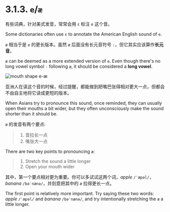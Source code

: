 # 3.1.3. `e`/`æ`

有些词典，针对美式发音，常常会用 `ɛ` 标注 `e` 这个音。

Some dictionaries often use `ɛ` to annotate the American English sound of `e`.

`æ` 相当于是 `e` 的更长版本。虽然 `æ` 后面没有长元音符号 `ː`，但它其实应该算作**长元音**。

`æ` can be deemed as a more extended version of `e`. Even though there's no long vowel symbol `ː` following `æ`, it should be considered a **long vowel**.

![mouth shape e-æ](/images/vowels-mouth-e-æ.svg)

亚洲人在读这个音的时候，经过提醒，都能做到把嘴巴张得相对更大一点，但都会不由自主地将它读成更短的版本。

When Asians try to pronounce this sound, once reminded, they can usually open their mouths a bit wider, but they often unconsciously make the sound shorter than it should be.

`æ` 的发音有两个要点:

> 1. 音拉长一点
> 2. 嘴张大一点

There are two key points to pronouncing `æ`:

> 1. Stretch the sound a little longer
> 2. Open your mouth wider

其中，第一个要点相对更为重要。你可以多试试这两个词，*apple* `/ˈæpəl/`，*banana* `/bəˈnænə/`，并刻意把其中的 `æ` 拉得更长一点。

The first point is relatively more important. Try saying these two words: *apple* `/ˈæpəl/` and *banana* `/bəˈnænə/`, and try intentionally stretching the `æ` a little longer.

